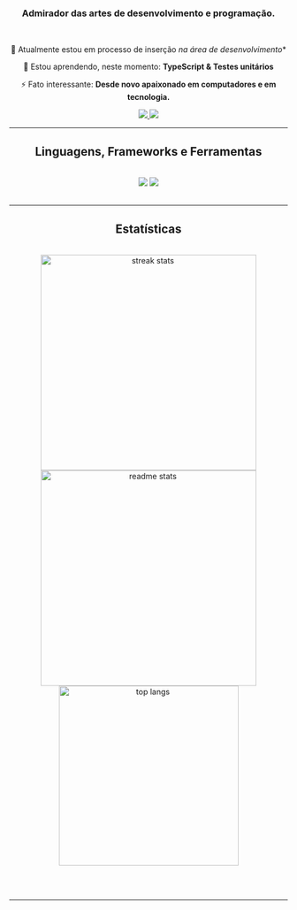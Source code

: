 <h3 align="center">Admirador das artes de desenvolvimento e programação.</h3>

<br/>

<div align="center">
 
 🔭 Atualmente estou em processo de inserção *na área de desenvolvimento**
 
 🌱 Estou aprendendo, neste momento: **TypeScript & Testes unitários**
 
 ⚡ Fato interessante: **Desde novo apaixonado em computadores e em tecnologia.**

 </div>
 
<div align="center"> 
  <a href="mailto:igorfmaa@gmail.com">
    <img src="https://img.shields.io/badge/Gmail-333333?style=for-the-badge&logo=gmail&logoColor=red" />
  </a>
  <a href="https://linkedin.com/in/igor-fabiano" target="_blank">
    <img src="https://img.shields.io/badge/LinkedIn-0077B5?style=for-the-badge&logo=linkedin&logoColor=white" target="_blank" />
  </a>
  <a href="https://github.com/igorf08" target="_blank">
  </a>
</div>

 <hr/>
 
<h2 align="center"> Linguagens, Frameworks e Ferramentas </h2>
<br/>
<div align="center">
    <img src="https://skillicons.dev/icons?i=react,vscode,github,tailwind,git" />
    <img src="https://skillicons.dev/icons?i=nodejs,javascript,typescript,jest"/><br>
</div>

<br/>
<hr/>

<h2 align="center"> Estatísticas </h2>
<br>
<div align=center>
  <img width=390 src="https://github-readme-streak-stats-salesp07.vercel.app/?user=igorf08&count_private=true&theme=react&border_radius=10" alt="streak stats"/>
  <img width=390 src="https://github-readme-stats-salesp07.vercel.app/api?username=igorf08&count_private=true&show_icons=false&theme=react&rank_icon=github&border_radius=10" alt="readme stats" />
  <br/>
  <img width=325 align="center" src="https://github-readme-stats-salesp07.vercel.app/api/top-langs/?username=igorf08&hide=HTML&langs_count=8&layout=compact&theme=react&border_radius=10&size_weight=0.5&count_weight=0.5&exclude_repo=github-readme-stats" alt="top langs" />
</div>

<br/><br/>

<hr/>

<br/>
